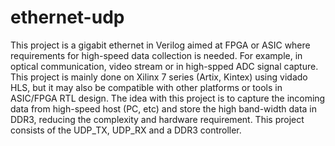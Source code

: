 # ethernet-udp
This project is a gigabit ethernet in Verilog aimed at FPGA or ASIC where requirements for high-speed data collection is needed. For example, in optical communication, video stream or in high-spped ADC signal capture.
This project is mainly done on Xilinx 7 series (Artix, Kintex) using vidado HLS, but it may also be compatible with other platforms or tools in ASIC/FPGA RTL design.
The idea with this project is to capture the incoming data from high-speed host (PC, etc) and store the high band-width data in DDR3, reducing the complexity and hardware requirement. This project consists of the UDP_TX, UDP_RX and a DDR3 controller.
